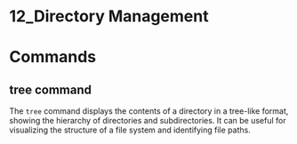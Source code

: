 # 12_Directory Management

# Commands

## tree command

The `tree` command displays the contents of a directory in a tree-like format, showing the hierarchy of directories and subdirectories. It can be useful for visualizing the structure of a file system and identifying file paths.